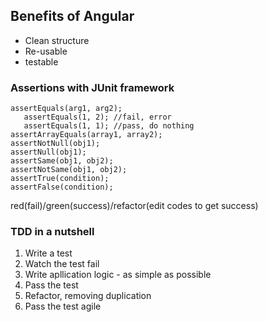 ## Benefits of Angular 

+ Clean structure
+ Re-usable
+ testable

### Assertions with JUnit framework
    assertEquals(arg1, arg2);
	   assertEquals(1, 2); //fail, error
	   assertEquals(1, 1); //pass, do nothing
    assertArrayEquals(array1, array2);
    assertNotNull(obj1);
    assertNull(obj1);
    assertSame(obj1, obj2);
    assertNotSame(obj1, obj2);
    assertTrue(condition);
    assertFalse(condition);

red(fail)/green(success)/refactor(edit codes to get success)



### TDD in a nutshell

1. Write a test
2. Watch the test fail
3. Write apllication logic - as simple as possible
4. Pass the test
5. Refactor, removing duplication
6. Pass the test agile

